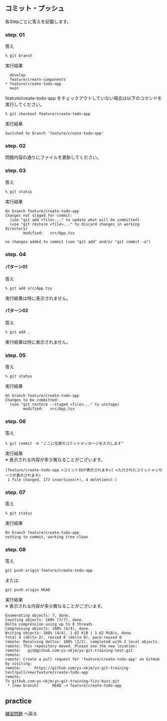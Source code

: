 ## コミット・プッシュ

各Stepごとに答えを記載します。

### step. 01

答え

```
% git branch
```

実行結果

```
  develop
  feature/create-components
* feature/create-todo-app
  main
```

feature/create-todo-app をチェックアウトしていない場合は以下のコマンドを実行してください。

```
% git checkout feature/create-todo-app
```

実行結果

```
Switched to branch 'feature/create-todo-app'
```

### step. 02

問題内容の通りにファイルを更新してください。

### step. 03

答え

```
% git status
```

実行結果

```
On branch feature/create-todo-app
Changes not staged for commit:
  (use "git add <file>..." to update what will be committed)
  (use "git restore <file>..." to discard changes in working directory)
        modified:   src/App.tsx

no changes added to commit (use "git add" and/or "git commit -a")
```

### step. 04

#### パターン01

答え

```
% git add src/App.tsx
```

実行結果は特に表示されません。

#### パターン02

答え

```
% git add .
```

実行結果は特に表示されません。

### step. 05

答え

```
% git status
```

実行結果

```
On branch feature/create-todo-app
Changes to be committed:
  (use "git restore --staged <file>..." to unstage)
        modified:   src/App.tsx
```

### step. 06

答え

```
% git commit -m "ここに任意のコミットメッセージを入力します"
```

実行結果  
※ 表示される内容が多少異なることがございます。

```
[feature/create-todo-app <コミットIDが表示されます>] <入力されたコミットメッセージが表示されます>
 1 file changed, 173 insertions(+), 4 deletions(-)
```

### step. 07

答え

```
% git status
```

実行結果

```
On branch feature/create-todo-app
nothing to commit, working tree clean
```

### step. 08

答え

```
git push origin feature/create-todo-app
```

または

```
git push origin HEAD
```

実行結果  
※ 表示される内容が多少異なることがございます。

```
Enumerating objects: 7, done.
Counting objects: 100% (7/7), done.
Delta compression using up to 8 threads
Compressing objects: 100% (4/4), done.
Writing objects: 100% (4/4), 1.62 KiB | 1.62 MiB/s, done.
Total 4 (delta 2), reused 0 (delta 0), pack-reused 0
remote: Resolving deltas: 100% (2/2), completed with 2 local objects.
remote: This repository moved. Please use the new location:
remote:   git@github.com:ys-nkjm/ys-git-training-test.git
remote: 
remote: Create a pull request for 'feature/create-todo-app' on GitHub by visiting:
remote:      https://github.com/ys-nkjm/ys-git-training-test/pull/new/feature/create-todo-app
remote: 
To github.com:ys-nkjm/ys-git-training-fizz-buzz.git
 * [new branch]      HEAD -> feature/create-todo-app
```


## practice

[練習問題](/public/docs/Workbook/practice/step02/index.md) へ戻る
